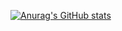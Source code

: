 [![Anurag's GitHub stats](https://github-readme-stats.vercel.app/api?username=H-Ghadirian&count_private=true&hide=stars)](https://github.com/anuraghazra/github-readme-stats)

